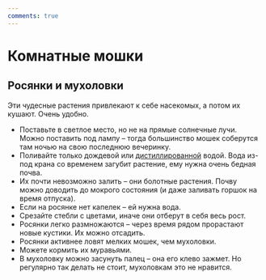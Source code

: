 ```yaml
---
comments: true
---
```


# Комнатные мошки

## Росянки и мухоловки

Эти чудесные растения привлекают к себе насекомых, а потом их кушают. Очень удобно.

- Поставьте в светлое место, но не на прямые солнечные лучи. Можно поставить под лампу – тогда большинство мошек соберутся там ночью на свою последнюю вечеринку.
- Поливайте только дождевой или [дистиллированной](https://www.ah.nl/producten/product/wi460934/ah-demi-water) водой. Вода из-под крана со временем загубит растение, ему нужна очень бедная почва.
- Их почти невозможно залить – они болотные растения. Почву можно доводить до мокрого состояния (и даже заливать горшок на время отпуска).
- Если на росянке нет капелек – ей нужна вода.
- Срезайте стебли с цветами, иначе они отберут в себя весь рост.
- Росянки легко размножаются – через время рядом прорастают новые кустики. Их можно отсадить.
- Росянки активнее ловят мелких мошек, чем мухоловки.
- Можете кормить их муравьями.
- В мухоловку можно засунуть палец – она его клево зажмет. Но регулярно так делать не стоит, мухоловкам это не нравится.
